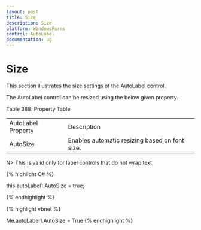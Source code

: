 ```yaml
---
layout: post
title: Size
description: Size
platform: WindowsForms
control: AutoLabel
documentation: ug
---
```



# Size

This section illustrates the size settings of the AutoLabel control.

The AutoLabel control can be resized using the below given property.

Table 388: Property Table

<table>
<tr>
<td>
AutoLabel Property</td><td>
Description</td></tr>
<tr>
<td>
AutoSize</td><td>
Enables automatic resizing based on font size.</td></tr>
</table>

N> This is valid only for label controls that do not wrap text.


{% highlight C# %}



this.autoLabel1.AutoSize = true;

{% endhighlight %}



{% highlight vbnet %}




Me.autoLabel1.AutoSize = True
{% endhighlight %}